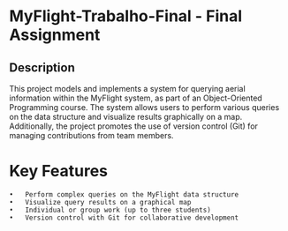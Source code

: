 # MyFlight-Trabalho-Final - Final Assignment


## Description
This project models and implements a system for querying aerial information within the MyFlight system, as part of an Object-Oriented Programming course. The system allows users to perform various queries on the data structure and visualize results graphically on a map. Additionally, the project promotes the use of version control (Git) for managing contributions from team members.

# Key Features

	•	Perform complex queries on the MyFlight data structure
	•	Visualize query results on a graphical map
	•	Individual or group work (up to three students)
	•	Version control with Git for collaborative development
